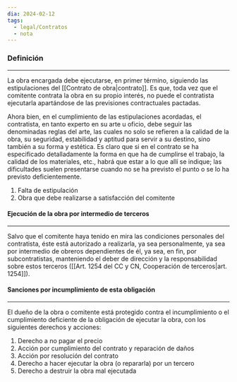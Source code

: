 ```yaml
---
dia: 2024-02-12
tags:
  - legal/Contratos
  - nota
---
```

### Definición
---
La obra encargada debe ejecutarse, en primer término, siguiendo las estipulaciones del [[Contrato de obra|contrato]]. Es que, toda vez que el comitente contrata la obra en su propio interés, no puede el contratista ejecutarla apartándose de las previsiones contractuales pactadas.

Ahora bien, en el cumplimiento de las estipulaciones acordadas, el contratista, en tanto experto en su arte u oficio, debe seguir las denominadas reglas del arte, las cuales no solo se refieren a la calidad de la obra, su seguridad, estabilidad y aptitud para servir a su destino, sino también a su forma y estética. Es claro que si en el contrato se ha especificado detalladamente la forma en que ha de cumplirse el trabajo, la calidad de los materiales, etc., habrá que estar a lo que allí se indique; las dificultades suelen presentarse cuando no se ha previsto el punto o se lo ha previsto deficientemente.
1) Falta de estipulación
2) Obra que debe realizarse a satisfacción del comitente

#### Ejecución de la obra por intermedio de terceros
---
Salvo que el comitente haya tenido en mira las condiciones personales del contratista, éste está autorizado a realizarla, ya sea personalmente, ya sea por intermedio de obreros dependientes de él, ya sea, en fin, por subcontratistas, manteniendo el deber de dirección y la responsabilidad sobre estos terceros ([[Art. 1254 del CC y CN, Cooperación de terceros|art. 1254]]).

#### Sanciones por incumplimiento de esta obligación
---
El dueño de la obra o comitente está protegido contra el incumplimiento o el cumplimiento deficiente de la obligación de ejecutar la obra, con los siguientes derechos y acciones:
1) Derecho a no pagar el precio
2) Acción por cumplimiento del contrato y reparación de daños
3) Acción por resolución del contrato
4) Derecho a hacer ejecutar la obra (o repararla) por un tercero
5) Derecho a destruir la obra mal ejecutada